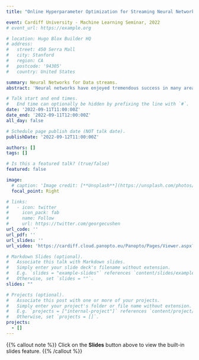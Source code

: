 ```yaml
---
title: "Online Hyperparameter Optimization for Streaming Neural Networks"

event: Cardiff University - Machine Learning Seminar, 2022
# event_url: https://example.org

# location: Hugo Blox Builder HQ
# address:
#   street: 450 Serra Mall
#   city: Stanford
#   region: CA
#   postcode: '94305'
#   country: United States

summary: Neural Networks for Data streams.
abstract: 'Neural networks have enjoyed tremendous success in many areas over the last decade. They are also receiving more and more attention in learning from data streams, which is inherently incremental. An incremental setting poses challenges for hyperparameter optimization, which is essential to obtain satisfactory network performance. To overcome this challenge, we introduce Continuously Adaptive Neural networks for Data streams (CAND). For every prediction, CAND chooses the current best network from a pool of candidates by continuously monitor- ing the performance of all candidate networks. The candidates are trained using different optimizers and hyperparameters. An experimental comparison against three state-of-the-art stream learning methods, over 17 benchmark streaming datasets con- firms the competitive performance of CAND, especially on high- dimensional data. We also investigate two orthogonal heuristics for accelerating CAND, which trade-off small amounts of accu- racy for significant run-time gains. We observe that training on small mini-batches yields similar accuracy to single-instance fully incremental training, even on evolving data streams.'

# Talk start and end times.
#   End time can optionally be hidden by prefixing the line with `#`.
date: '2022-09-11T11:00:00Z'
date_end: '2022-09-11T12:00:00Z'
all_day: false

# Schedule page publish date (NOT talk date).
publishDate: '2022-09-12T11:00:00Z'

authors: []
tags: []

# Is this a featured talk? (true/false)
featured: false

image:
  # caption: 'Image credit: [**Unsplash**](https://unsplash.com/photos/bzdhc5b3Bxs)'
  focal_point: Right

# links:
#   - icon: twitter
#     icon_pack: fab
#     name: Follow
#     url: https://twitter.com/georgecushen
url_code: ''
url_pdf: ''
url_slides: ''
url_video: 'https://cardiff.cloud.panopto.eu/Panopto/Pages/Viewer.aspx?tid=8483a615-48e0-47f6-b847-af4800bd0771'

# Markdown Slides (optional).
#   Associate this talk with Markdown slides.
#   Simply enter your slide deck's filename without extension.
#   E.g. `slides = "example-slides"` references `content/slides/example-slides.md`.
#   Otherwise, set `slides = ""`.
slides: ""

# Projects (optional).
#   Associate this post with one or more of your projects.
#   Simply enter your project's folder or file name without extension.
#   E.g. `projects = ["internal-project"]` references `content/project/deep-learning/index.md`.
#   Otherwise, set `projects = []`.
projects:
  - []
---
```


{{% callout note %}}
Click on the **Slides** button above to view the built-in slides feature.
{{% /callout %}}

<!-- Slides can be added in a few ways:

- **Create** slides using Hugo Blox Builder's [_Slides_](https://docs.hugoblox.com/reference/content-types/) feature and link using `slides` parameter in the front matter of the talk file
- **Upload** an existing slide deck to `static/` and link using `url_slides` parameter in the front matter of the talk file
- **Embed** your slides (e.g. Google Slides) or presentation video on this page using [shortcodes](https://docs.hugoblox.com/reference/markdown/).

Further event details, including [page elements](https://docs.hugoblox.com/reference/markdown/) such as image galleries, can be added to the body of this page. -->

